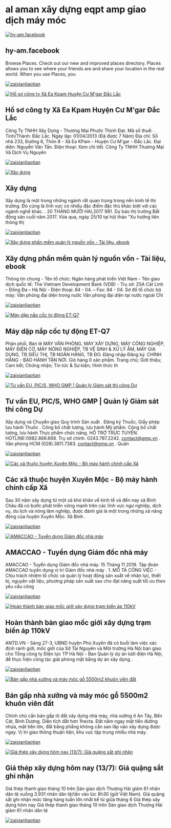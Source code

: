 # al aman xây dựng eqpt amp giao dịch máy móc
<a href="https://mnn.zoosnet.net/LR/Chatpre.aspx?id=MNN94995150&p=https://topgrinding.com/" target="_blank">![hy-am.facebook](https://github.com/technlg/images/blob/main/30.jpg)</a>
## hy-am.facebook
Browse Places. Check out our new and improved places directory. Places allows you to see where your friends are and share your location in the real world. When you use Places, you
<a href="https://mnn.zoosnet.net/LR/Chatpre.aspx?id=MNN94995150&p=https://topgrinding.com/" target="_blank"><img src="https://github.com/technlg/images/raw/main/chat11.jpg" alt="zaixianliaotian"/></a><a href="//whatsapp.shibangsoft.com/WhatsApp.php" ><img src="https://github.com/technlg/images/raw/main/chat11.png" alt=""></a>
<a href="https://mnn.zoosnet.net/LR/Chatpre.aspx?id=MNN94995150&p=https://topgrinding.com/" target="_blank">![Hồ sơ công ty Xã Ea Kpam Huyện Cư M'gar Đắc Lắc](https://github.com/technlg/images/blob/main/4.jpg)</a>
## Hồ sơ công ty Xã Ea Kpam Huyện Cư M'gar Đắc Lắc
Công Ty TNHH Xây Dựng - Thương Mại Phước Thịnh Đạt. Mã số thuế: . Tỉnh/Thành: Đắc Lắc. Ngày lập: 01/04/2013 (Đã được 7 Năm) Địa chỉ: Số nhà 233, Đường 6, Thôn 8 - Xã Ea KPam - Huyện Cư M'gar - Đắc Lắc. Đại diện: Nguyễn Văn Tấn. Điện thoại: Xem chi tiết. Công Ty TNHH Thương Mại Và Dịch Vụ Nguyên 
<a href="https://mnn.zoosnet.net/LR/Chatpre.aspx?id=MNN94995150&p=https://topgrinding.com/" target="_blank"><img src="https://github.com/technlg/images/raw/main/chat11.jpg" alt="zaixianliaotian"/></a><a href="//whatsapp.shibangsoft.com/WhatsApp.php" ><img src="https://github.com/technlg/images/raw/main/chat11.png" alt=""></a>
<a href="https://mnn.zoosnet.net/LR/Chatpre.aspx?id=MNN94995150&p=https://topgrinding.com/" target="_blank">![Xây dựng](https://github.com/technlg/images/blob/main/43.jpg)</a>
## Xây dựng
Xây dựng là một trong những ngành rất quan trọng trong nền kinh tế thị trường. Đó cũng là lĩnh vực có nhiều đặc điểm đặc thù khác biệt với các ngành nghề khác. . 20 THÁNG MƯỜI HAI,2017 981. Dự báo thị trường Bất động sản cuối năm 2017. Vừa qua, ngày 25/10 tại hội thảo "Xu hướng liên thông thị 
<a href="https://mnn.zoosnet.net/LR/Chatpre.aspx?id=MNN94995150&p=https://topgrinding.com/" target="_blank"><img src="https://github.com/technlg/images/raw/main/chat11.jpg" alt="zaixianliaotian"/></a><a href="//whatsapp.shibangsoft.com/WhatsApp.php" ><img src="https://github.com/technlg/images/raw/main/chat11.png" alt=""></a>
<a href="https://mnn.zoosnet.net/LR/Chatpre.aspx?id=MNN94995150&p=https://topgrinding.com/" target="_blank">![Xây dựng phần mềm quản lý nguồn vốn - Tài liệu, ebook ](https://github.com/technlg/images/blob/main/1.jpg)</a>
## Xây dựng phần mềm quản lý nguồn vốn - Tài liệu, ebook 
Thông tin chung - Tên tổ chức: Ngân hàng phát triển Việt Nam - Tên giao dịch quốc tế: The Vietnam Development Bank (VDB) - Trụ sở: 25A Cát Linh – Đống Đa – Hà Nội - Điện thoại: 84 - 04. –  Fax: 84 - 04. Sơ đồ tổ chức bộ máy: Văn phòng đại diện trong nước Văn phòng đại diện tại nước ngoài Chi 
<a href="https://mnn.zoosnet.net/LR/Chatpre.aspx?id=MNN94995150&p=https://topgrinding.com/" target="_blank"><img src="https://github.com/technlg/images/raw/main/chat11.jpg" alt="zaixianliaotian"/></a><a href="//whatsapp.shibangsoft.com/WhatsApp.php" ><img src="https://github.com/technlg/images/raw/main/chat11.png" alt=""></a>
<a href="https://mnn.zoosnet.net/LR/Chatpre.aspx?id=MNN94995150&p=https://topgrinding.com/" target="_blank">![Máy dập nắp cốc tự động ET-Q7](https://github.com/technlg/images/blob/main/18.jpg)</a>
## Máy dập nắp cốc tự động ET-Q7
Phân phối, Bán lẻ MÁY VĂN PHÒNG, MÁY XÂY DỰNG, MÁY CÔNG NGHIỆP, MÁY ĐIỆN CƠ, MÁY NÔNG NGHIỆP, TB VỆ SINH & XỬ LÝ ẨM, MÁY GIA DỤNG, TB SIÊU THỊ, TB NGÂN HÀNG, TB ĐO. Đăng nhập Đăng ký. CHÍNH HÃNG - BẢO HÀNH TẬN NƠI. Giỏ hàng 0 sản phẩm. Trang chủ; Giới thiệu; Cam kết; Chứng nhận; Tin tức & Sự kiện; Hình thức th
<a href="https://mnn.zoosnet.net/LR/Chatpre.aspx?id=MNN94995150&p=https://topgrinding.com/" target="_blank"><img src="https://github.com/technlg/images/raw/main/chat11.jpg" alt="zaixianliaotian"/></a><a href="//whatsapp.shibangsoft.com/WhatsApp.php" ><img src="https://github.com/technlg/images/raw/main/chat11.png" alt=""></a>
<a href="https://mnn.zoosnet.net/LR/Chatpre.aspx?id=MNN94995150&p=https://topgrinding.com/" target="_blank">![Tư vấn EU, PIC/S, WHO GMP | Quản lý Giám sát thi công Dự ](https://github.com/technlg/images/blob/main/26.jpg)</a>
## Tư vấn EU, PIC/S, WHO GMP | Quản lý Giám sát thi công Dự 
Xây dựng và Chuyển giao Quy trình Sản xuất . Đăng ký Thuốc, Giấy phép lưu hành Thuốc . Công bố chất lượng, lưu hành Mỹ phẩm. Công bố chất lượng, lưu hành Thực phẩm chức năng. HỖ TRỢ TRỰC TUYẾN. HOTLINE:0982.866.668. Trụ sở chính. 0243.787.2242. contact@gmp.vn . Văn phòng HCM (028).3811.7383. contact@gmp.vn . Quản 
<a href="https://mnn.zoosnet.net/LR/Chatpre.aspx?id=MNN94995150&p=https://topgrinding.com/" target="_blank"><img src="https://github.com/technlg/images/raw/main/chat11.jpg" alt="zaixianliaotian"/></a><a href="//whatsapp.shibangsoft.com/WhatsApp.php" ><img src="https://github.com/technlg/images/raw/main/chat11.png" alt=""></a>
<a href="https://mnn.zoosnet.net/LR/Chatpre.aspx?id=MNN94995150&p=https://topgrinding.com/" target="_blank">![Các xã thuộc huyện Xuyên Mộc - Bộ máy hành chính cấp Xã ](https://github.com/technlg/images/blob/main/53.jpg)</a>
## Các xã thuộc huyện Xuyên Mộc - Bộ máy hành chính cấp Xã 
Sau 30 năm xây dựng từ một xã khó khăn về kinh tế và đến nay xã Bình Châu đã có bước phát triển vững mạnh trên các lĩnh vực ngư nghiệp, dịch vụ, du lịch và nông lâm nghiệp, được đánh giá là một trong những xã năng động của huyện Xuyên Mộc. Xã Bình .
<a href="https://mnn.zoosnet.net/LR/Chatpre.aspx?id=MNN94995150&p=https://topgrinding.com/" target="_blank"><img src="https://github.com/technlg/images/raw/main/chat11.jpg" alt="zaixianliaotian"/></a><a href="//whatsapp.shibangsoft.com/WhatsApp.php" ><img src="https://github.com/technlg/images/raw/main/chat11.png" alt=""></a>
<a href="https://mnn.zoosnet.net/LR/Chatpre.aspx?id=MNN94995150&p=https://topgrinding.com/" target="_blank">![AMACCAO - Tuyển dụng Giám đốc nhà máy](https://github.com/technlg/images/blob/main/66.jpg)</a>
## AMACCAO - Tuyển dụng Giám đốc nhà máy
AMACCAO - Tuyển dụng Giám đốc nhà máy. 15 Tháng 11 2019. Tập đoàn AMACCAO tuyển dụng vị trí Giám đốc nhà máy . 1. MÔ TẢ CÔNG VIỆC - Chịu trách nhiệm tổ chức và quản lý hoạt động sản xuất về nhân lực, thiết bị, nguyên vật liệu, phương pháp sản xuất sao cho đạt năng suất tối ưu theo yêu cầu công
<a href="https://mnn.zoosnet.net/LR/Chatpre.aspx?id=MNN94995150&p=https://topgrinding.com/" target="_blank"><img src="https://github.com/technlg/images/raw/main/chat11.jpg" alt="zaixianliaotian"/></a><a href="//whatsapp.shibangsoft.com/WhatsApp.php" ><img src="https://github.com/technlg/images/raw/main/chat11.png" alt=""></a>
<a href="https://mnn.zoosnet.net/LR/Chatpre.aspx?id=MNN94995150&p=https://topgrinding.com/" target="_blank">![Hoàn thành bàn giao mốc giới xây dựng trạm biến áp 110kV ](https://github.com/technlg/images/blob/main/39.jpg)</a>
## Hoàn thành bàn giao mốc giới xây dựng trạm biến áp 110kV 
ANTD.VN - Sáng 27-3, UBND huyện Phú Xuyên đã có buổi làm việc xác định ranh giới, mốc giới của Sở Tài Nguyên và Môi trường Hà Nội bàn giao cho Tổng công ty Điện lực TP Hà Nội - Ban Quản lý dự án lưới điện Hà Nội, để thực hiện công tác giải phóng mặt bằng dự án xây dựng .
<a href="https://mnn.zoosnet.net/LR/Chatpre.aspx?id=MNN94995150&p=https://topgrinding.com/" target="_blank"><img src="https://github.com/technlg/images/raw/main/chat11.jpg" alt="zaixianliaotian"/></a><a href="//whatsapp.shibangsoft.com/WhatsApp.php" ><img src="https://github.com/technlg/images/raw/main/chat11.png" alt=""></a>
<a href="https://mnn.zoosnet.net/LR/Chatpre.aspx?id=MNN94995150&p=https://topgrinding.com/" target="_blank">![Bán gấp nhà xưởng và máy móc gỗ 5500m2 khuôn viên đất ](https://github.com/technlg/images/blob/main/61.jpg)</a>
## Bán gấp nhà xưởng và máy móc gỗ 5500m2 khuôn viên đất 
Chính chủ cần bán gấp lô đất xây dựng nhà máy, nhà xưởng ở An Tây, Bến Cát, Bình Dương. Diện tích đất hơn 1hecta. Đất nằm ngay mặt tiền đường nhựa, mặt tiền lớn, đất bằng phẳng không cần san lấp vào xây dựng được ngay. Vị trí giao thông thuận tiện, khu vực tập trung nhiều nhà máy.
<a href="https://mnn.zoosnet.net/LR/Chatpre.aspx?id=MNN94995150&p=https://topgrinding.com/" target="_blank"><img src="https://github.com/technlg/images/raw/main/chat11.jpg" alt="zaixianliaotian"/></a><a href="//whatsapp.shibangsoft.com/WhatsApp.php" ><img src="https://github.com/technlg/images/raw/main/chat11.png" alt=""></a>
<a href="https://mnn.zoosnet.net/LR/Chatpre.aspx?id=MNN94995150&p=https://topgrinding.com/" target="_blank">![Giá thép xây dựng hôm nay (13/7): Giá quặng sắt ghi nhận ](https://github.com/technlg/images/blob/main/28.jpg)</a>
## Giá thép xây dựng hôm nay (13/7): Giá quặng sắt ghi nhận 
Giá thép thanh giao tháng 10 trên Sàn giao dịch Thượng Hải giảm 61 nhân dân tệ xuống 3.931 nhân dân tệ/tấn vào lúc 8h30 (giờ Việt Nam). Giá quặng sắt ghi nhận mức tăng hàng tuần lớn nhất kể từ giữa tháng 6 Giá thép xây dựng hôm nay Giá thép thanh giao tháng 10 trên Sàn giao dịch Thượng Hải giảm 61 nhân dân tệ 
<a href="https://mnn.zoosnet.net/LR/Chatpre.aspx?id=MNN94995150&p=https://topgrinding.com/" target="_blank"><img src="https://github.com/technlg/images/raw/main/chat11.jpg" alt="zaixianliaotian"/></a><a href="//whatsapp.shibangsoft.com/WhatsApp.php" ><img src="https://github.com/technlg/images/raw/main/chat11.png" alt=""></a>
